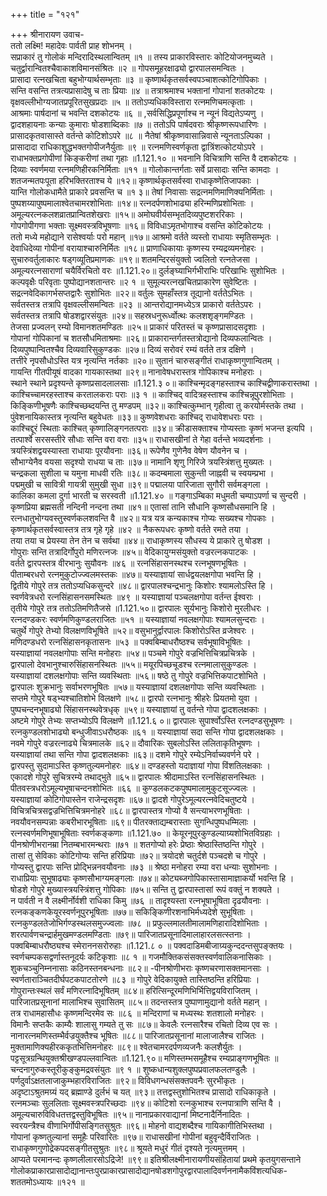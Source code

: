 +++
title = "१२१"

+++
श्रीनारायण उवाच-  
ततो लक्ष्मि! महादेवः पार्वती प्राह शोभनम् ।  
सप्राकारं तु गोलोकं मन्दिरादिस्थलान्वितम् ॥१ ॥
तस्य प्राकारविस्तारः कोटियोजनमुच्यते ।  
चतुर्द्वारान्वितश्चैवाकाशविमानसंश्रितः ॥२ ॥
गोपसमूहरक्षाढ्यो द्वारपालसमन्वितः ।  
प्रासादा रत्नखचिता बहुभोग्यार्थसम्भृताः ॥३ ॥
कृष्णार्थकृतसर्वस्वपञ्चाशत्कोटिगोपिकाः ।  
सन्ति वसन्ति तत्रत्यप्रासादेषु च ताः प्रियाः ॥४ ॥
तत्राश्रमाश्च भक्तानां गोपानां शतकोटयः ।  
वृक्षवल्लीभोग्यजातप्रपूरितसुखप्रदाः ॥५ ॥
ततोऽप्यधिकविस्तारा रत्नमणिचमत्कृताः ।  
आश्रमाः पार्षदानां च भवन्ति दशकोटयः ॥६ ॥
,सर्वसिद्धिप्रपूर्णाश्च न न्यूनं विद्यतेऽप्यणु ।  
द्वादशहायनाः कन्याः कुमाराः षोडशाब्दिकाः ॥७ ॥
ततोऽपि पार्षदवराः श्रीकृष्णरूपधारिणः ।  
प्रासादकृतवासास्ते वर्तन्ते कोटिशोऽपरे ॥८ ॥
नैतेषां श्रीकृष्णवासान्निवासे न्यूनताऽल्पिका ।  
प्रासादादा राधिकाशुद्धभक्तगोपीजनैर्युताः ॥९ ॥
रत्नमणिस्वर्णकृता द्वात्रिंशत्कोटयोऽपरे ।  
राधाभक्तप्रगोपीणां किङ्करीणां तथा गृहाः ॥1.121.१० ॥
भवनानि विचित्राणि सन्ति वै दशकोटयः ।  
दिव्याः स्वर्णमया रत्नमणिहीरकनिर्मिताः ॥११ ॥
गोलोकान्तर्गताः सर्वे प्रासादाः सन्ति कामदाः ।  
शतजन्मतपःपूता हरिभक्तिरताश्च ये ॥१२॥
कृष्णार्थकृतसर्वस्वा राधाकृष्णेतिजापकाः ।  
यान्ति गोलोकधामैते प्राकारे प्रवसन्ति च ॥१ ३॥
तेषां निवासाः सद्रत्नमणिमाणिक्यनिर्मिताः ।  
पुष्पशय्यापुष्पमालाश्वेतचामरशोभिताः ॥१४॥
रत्नदर्पणशोभाढ्या हरिन्मणिप्रशोभिताः ।  
अमूल्यरत्नकलशव्रातप्रान्वितशेखराः ॥१५॥
अमोघवीर्यसम्भृतदिव्यपुष्टशररिकाः ।  
गोपगोपीगणा भक्ताः सूक्ष्मवस्त्रविभूषणाः ॥१६॥
विविधाऽमृतभोगाश्च वसन्ति कोटिकोटयः ।  
ततो मध्ये महोद्याने रासेश्वर्याः परो महान् ॥१७॥
आश्रमो वर्तते व्यस्तो राधायाः स्मृतिसम्भृतः ।  
देवाधिदेव्या गोपीनां वरायाश्चारुनिर्मितः ॥१८॥
प्राणाधिकायाः कृष्णस्य रम्यद्रव्यमनोहरः ।  
सुचारुवर्तुलाकारः षड्गव्यूतिप्रमाणकः ॥१९॥
शतमन्दिरसंयुक्तो ज्वलितो रत्नतेजसा ।  
अमूल्यरत्नसाराणां चयैर्विरचितो वरः ॥1.121.२०॥
दुर्लङ्घ्याभिर्गभीराभिः परिखाभिः सुशोभितः ।  
कल्पवृक्षैः परिवृताः पुष्पोद्यानशतान्तरः ॥२ १ ॥
सुमूल्यरत्नखचितप्राकारेण सुवेष्टितः ।  
सद्रत्नवेदिकागर्भसप्तद्वारैः सुशोभितः ॥२२॥
वर्तुलः सुमहाँस्तत्र तूद्यानो वर्ततेऽभितः ।  
सर्वतस्तत्र तत्रापि वृक्षवल्लीसमन्वितः ॥२३ ॥
आन्तरोद्यानमध्येऽत्र प्राकारो वर्ततेऽपरः ।  
सर्वतस्तत्र तत्रापि षोडशद्वारसंयुतः ॥२४॥
सहस्रधनुरूर्ध्वोत्थः कलशशृङ्गमण्डितः ।  
तेजसा प्रज्वलन् रम्यो विमानशतमण्डितः ॥२५॥
प्राकारं परितस्तं च कृष्णप्रासादसदृशाः ।  
गोपानां गोपिकानां च शतसौधमिताश्रमाः ॥२६॥
प्राकारान्तर्गतस्तत्रोद्यानो दिव्यफलान्वितः ।  
दिव्यपुष्पान्वितश्चैव दिव्यवारिसुकुण्डकः ॥२७॥
दिव्यं सरोवरं रम्यं वर्तते तत्र दक्षिणे ।  
तत्तीरे नृपसौधोऽस्ति यत्र नृत्यन्ति नर्तकाः ॥२०॥
सुतानं चारुसङ्गीतं राधाकृष्णगुणान्वितम् ।  
गायन्ति गीतपीयूषं वादका गायकास्तथा ॥२९॥
नानावेषधरास्तत्र गोपिकाश्च मनोहराः ।  
स्थाने स्थाने प्रदृश्यन्ते कृष्णप्रसादलालसाः ॥1.121.३ ०॥
काश्चिन्मृदङ्गहस्ताश्च काश्चिद्वीणाकरास्तथा ।  
काश्चिच्चामरहस्ताश्च करतालकराः पराः ॥३ १ ॥
काश्चिद् वादित्रहस्ताश्च काश्चिन्नूपुरशोभिताः ।  
किङ्किणीभूषणैः काश्चिच्छब्दयन्ति तु मण्डपम् ॥३२॥
काश्चित्कुम्भान् गृहीत्वा तु करयोर्मस्तके तथा ।  
पुंवेशनायिकास्तत्र नृत्यन्ति बहुवेधतः ॥३३॥
कुष्णवेशधराः काश्चिद् राधावेशधराः पराः ।  
काश्चिद्दूरं स्थिताः काश्चित् कृष्णालिङ्गनतत्पराः ॥३४॥
क्रीडासक्ताश्च गोप्यस्ताः कृष्णं भजन्त इत्यपि ।  
तत्पार्श्वे सरसस्तीरे सौधाः सन्ति वरा वराः ॥३५॥
राधासखीनां ते गेहा वर्तन्ते भव्यदर्शनाः ।  
त्रयस्त्रिंशद्वयस्यास्ता राधायाः पूरयौवनाः ॥३६॥
रूपेणैव गुणेनैव वेषेण यौवनेन च ।  
सौभाग्येनैव वयसा सदृश्यो राधया च ताः ॥३७॥
नामानि शृणु गिरिजे त्रयस्त्रिंशत्तु मुख्यतः ।  
चन्द्रकला सुशीला च यमुना माधवी रतिः ॥३८॥
कदम्बमाला सुकुन्ती जाह्नवी च स्वयम्प्रभा ।  
पद्ममुखी च सावित्री गायत्री सुमुखी सुधा ॥३९॥
पद्मालया पारिजाता सुगौरी सर्वमङ्गला ।  
कालिका कमला दुर्गा भारती च सरस्वती ॥1.121.४० ॥
गङ्गाऽम्बिका मधुमती चम्पाऽपर्णा च सुन्दरी ।  
कृष्णप्रिया ब्रह्मसती नन्दिनी नन्दना तथा ॥४१॥
एतासां तानि सौधानि कृष्णसौधसमानि हि ।  
रत्नधातुभोग्यवस्तुस्वर्णकलशवन्ति वै ॥४२॥
यत्र यत्र कन्यकाश्च गोप्यः सख्यश्च गोपकाः ।  
कृष्णार्थकृतसर्वस्वास्तत्र तत्र गृहे गृहे ॥४२ ॥
नैकरूपधरः कृष्णो वर्तते रमते तया ।  
तया तया च प्रेयस्या तेन तेन च सर्वथा ॥४४॥
राधाकृष्णस्य सौधस्य ये प्राकारे तु षोडश ।  
गोपुराः सन्ति तत्रादिर्गोपुरो मणिरत्नजः ॥४५॥
वेदिकायुग्मसंयुक्तो वज्ररत्नकपाटकः ।  
वर्तते द्वारपस्तत्र वीरभानुः सुयौवनः ॥४६ ॥
रत्नसिंहासनस्थश्च रत्नभूषणभूषितः ।  
पीताम्बरधरो रत्नमुकुटोज्ज्वलमस्तकः ॥४७॥
यस्याज्ञायां सार्धद्वयलक्षगोपा भवन्ति हि ।  
द्वितीये गोपुरे तत्र ततोऽप्यधिकसुन्दरे ॥४८॥
द्वारपालश्चन्द्रभानुः किशोरः श्यामलोऽस्ति हि ।  
स्वर्णवेत्रधरो रत्नसिंहासनसमस्थितः ॥४९ ॥
यस्याज्ञायां पञ्चलक्षगोपा वर्तन्त ईश्वराः ।  
तृतीये गोपुरे तत्र ततोऽतिमणितैजसे ॥1.121.५०॥
द्वारपालः सूर्यभानुः किशोरो मुरलीधरः ।  
रत्नदण्डकरः स्वर्णमणिकुण्डलराजितः ॥५१ ॥
यस्याज्ञायां नवलक्षगोपाः श्यामलसुन्दराः ।  
चतुर्थे गोपुरे तेभ्यो विलक्षणविभूषिते ॥५२॥
वसुभानुर्द्वारपालः किशोरोऽस्ति व्रजेश्वरः ।  
मणिदण्डधरो रत्नसिंहासनकृतासनः ॥५३ ॥
पक्वबिम्बाधरौष्ठश्च सर्वभूषाविभूषितः ।  
यस्याज्ञायां नवलक्षगोपाः सन्ति मनोहराः ॥५४॥
पञ्चमे गोपुरे वज्रभित्तिचित्रप्रचित्रके ।  
द्वारपालो देवभानुश्चारुसिंहासनस्थितः ॥५५॥
मयूरपिच्छचूडश्च रत्नमालासुकुण्डलः ।  
यस्याज्ञायां दशलक्षगोपाः सन्ति व्यवस्थिताः ॥५६॥
षष्ठे तु गोपुरे वज्रभित्तिकपाटशोभिते ।  
द्वारपालः शुक्रभानुः सर्वाभरणभूषितः ॥५७॥
यस्याज्ञायां दशलक्षगोपाः सन्ति व्यवस्थिताः ।  
सप्तमे गोपुरे षड्भ्यश्चातिशोभे विलक्षणे ॥५८॥
द्वारपो रत्नभानुः श्रीहरेः प्रियतमो युवा ।  
पुष्पचन्दनभूषाढ्यो सिंहासनस्थवेत्रधृक् ॥५९॥
यस्याज्ञायां तु वर्तन्ते गोपा द्वादशलक्षकाः ।  
अष्टमे गोपुरे तेभ्यः सप्तभ्योऽपि विलक्षणे ॥1.121.६ ०॥
द्वारपालः सुपार्श्वोऽस्ति रत्नदण्डसुभूषणः ।  
रत्नकुण्डलशोभाढ्यो बन्धुजीवाऽधरौष्ठकः ॥६१ ॥
यस्याज्ञायां सदा सन्ति गोपा द्वादशलक्षकाः ।  
नवमे गोपुरे वज्ररत्नाढ्ये चित्रमालके ॥६२॥
दौवारिकः सुबलोऽस्ति ललिताकृतिभूषणः ।  
यस्याज्ञायां तथा सन्ति गोपा द्वादशलक्षकाः ॥६३॥
दशमे गोपुरे रम्येऽनिर्वाच्यवर्णने परे ।  
द्वारपस्तु सुदामाऽस्ति कृष्णतुल्यमनोहरः ॥६४॥
दण्डहस्तो यदाज्ञायां गोपा विंशतिलक्षकाः ।  
एकादशे गोपुरे सुचित्ररम्ये तथाद्भुते ॥६५॥
द्वारपालः श्रीदामाऽस्ति रत्नसिंहासनस्थितः ।  
पीतवस्त्रधरोऽमूल्यभूषाचन्दनशोभितः ॥६६ ॥
कुण्डलकटकपुष्पमालामुकुटसूज्ज्वलः ।  
यस्याज्ञायां कोटिगोपास्तेन राजेन्द्रसदृशः ॥६७॥
द्वादशे गोपुरेऽमूल्यरत्नवेदिचतुष्टये ।  
विचित्रचित्रसद्वज्रभित्तिचित्रमनोहरे ॥६८॥
द्वारपास्तत्र गोप्यो वै सन्त्याभरणभूषिताः ।  
नवयौवनसम्पन्नाः कबरीभारभूषिताः ॥६९॥
पीतरक्ताद्यम्बरास्ताः सुगन्धिपुष्पधम्मिलाः ।  
रत्नस्वर्णमणिभूषाभूषिताः स्वर्णकङ्कणाः ॥1.121.७० ॥
केयूरनूपुरकुण्डल्याग्र्यशोभितविग्रहाः ।  
पीनश्रोणीभरानम्रा नितम्बभारमन्थराः ॥७१ ॥
शतगोप्यो हरेः प्रेष्ठाः श्रेष्ठास्तिष्ठन्ति गोपुरे ।  
तासां तु सेविकाः कोटिगोप्यः सन्ति हरिप्रियाः ॥७२॥
त्रयोदशे चतुर्दशे पञ्चदशे च गोपुरे ।  
गोप्यस्तु द्वारपाः सन्ति प्रोद्भिन्ननवयौवनाः ॥७३ ॥
श्रेष्ठा मनोहरा रम्या वरा धन्याः सुशोभनाः ।  
राधाप्रियाः सुभूषाढ्याः कृष्णसौभाग्यमङ्गलाः ॥७४॥
कोट्यब्जगोपिकास्तासामाज्ञाकर्यो भवन्ति हि ।  
षोडशे गोपुरे मुख्यास्त्रयस्त्रिंशत्तु गोपिकाः ॥७५॥
सन्ति तु द्वारपास्तासां रूपं वक्तुं न शक्यते ।  
न पार्वती न वै लक्ष्मीर्नोर्वशी राधिका किमु ॥७६ ॥
तादृश्यस्ता रत्नभूषाभूषिता दृढयौवनाः ।  
रत्नकङ्कणकेयूरस्वर्णनूपुरभूषिताः ॥७७॥
सकिङ्किणीरशनाभिर्मध्यदेशे सुभूषिताः ।  
रत्नकुण्डलतेजोभिर्गण्डस्थलसमुज्ज्वलाः ॥७८ ॥
प्रफुल्लमालतीमालामणिहारादिशोभिताः ।  
शरत्पार्वणचन्द्रार्हमुखमण्डलमण्डिताः ॥७९॥
पारिजातप्रसूनादिमालाहारलसत्स्तनाः ।  
पक्वबिम्बाधरौष्ठ्यश्च स्मेराननसरोरुहाः ॥1.121.८ ० ॥
पक्वदाडिमबीजाग्र्यकुन्ददन्तसुपङ्क्तयः ।  
स्वर्णचम्पकसद्वर्णास्तनूदर्यः कटिकृशाः ॥८ १ ॥
गजमौक्तिकसंसक्तस्वर्णवालिकनासिकाः ।  
शुकचञ्चुनिम्ननासाः कठिनस्तनबन्धनाः ॥८२॥
-पीनश्रोणीभराः कृष्णचरणासक्तमानसाः ।  
स्वर्णताराञ्चितदीर्घपटकपाटतोरणे ॥८३ ॥
गोपुरे वेदिकायुक्ते तास्तिष्ठन्ति हरिप्रियाः ।  
गोपुरान्तःस्थलं सर्वं मणिरत्नादिभूषितम् ॥८४॥
हरित्सिन्दूरमणिभिर्भित्तिद्वयविराजितम् ।  
पारिजातप्रसूनानां मालाभिश्च सुवासितम् ॥८५॥
तदन्तस्तत्र पुष्पाणामुद्यानो वर्तते महान् ।  
तत्र राधामहासौधः कृष्णमन्दिरमेव सः ॥८६ ॥
मन्दिराणां च मध्यस्थः शतशालो मनोहरः ।  
विमानैः सप्तकैः काम्यैः शालासु गम्यते तु सः ॥८७॥
केवलैः रत्नसारैश्च रचितो दिव्य एव सः ।  
नानारत्नमणिस्तम्भैर्वज्रयुक्तैश्च भूषितः ॥८८॥
पारिजातप्रसूनानां मालाजालैश्च राजितः ।  
मुक्तामाणिक्यहीरककृतभित्तिमनोहरः ॥८९॥
श्वेतचामरदर्पणव्यजनैः कलशैर्युतः ।  
पट्टसूत्रग्रन्थियुक्तश्रीखण्डपल्लवान्वितः ॥1.121.९०॥
मणिस्तम्भसमूहैश्च रम्यप्राङ्गणभूषितः ॥
चन्दनागुरुकस्तूरीकुङ्कुमद्रवसंयुतः ॥९ १ ॥
शुष्कधान्यशुक्लपुष्पप्रवालफलतण्डुलैः ।  
पर्णदुर्वाऽक्षतलाजाकुम्भहारविराजितः ॥९२॥
विविधगन्धसंसक्तपवनैः सुरभीकृतः ।  
अदृष्टाऽश्रुतमग्र्यं यद् ब्रह्माण्डे दुर्लभं च यत् ॥९३॥
तत्तद्वस्तुशोभितश्च प्रासादो राधिकाकृते ।  
रत्नमञ्चाः सुललिताः सूक्ष्मवस्त्रपरिच्छदाः ॥९४॥
कोटिशो रत्नकुभाश्च रत्नपात्राणि सन्ति वै ।  
अमूल्यचारुविविधतत्तद्वस्तुविभूषितः ॥९५॥
नानाप्रकारवाद्यानां मिष्टनादैर्निनादितः ।  
स्वरयन्त्रैश्च वीणाभिर्गोपीसङ्गितसुश्रुतः ॥९६॥
मोहनो वाद्यशब्दैश्च गायिकागीतिभिस्तथा ।  
गोपानां कृष्णतुल्यानां समूहैः परिवारितः ॥९७॥
राधासखीनां गोपीनां बहुवृन्दैर्विराजितः ।  
राधाकृष्णगुणोद्रेकपदसङ्गीतसुश्रुतः ॥९८॥
श्रूयते मधुरं गीतं दृश्यते नृत्यमुत्तमम् ।  
आप्यते परमानन्दः कृष्णलीलारसोऽद्रिजे! ॥९९॥
इतिश्रीलक्ष्मीनारायणीयसंहितायां प्रथमे कृतयुगसन्ताने गोलोकप्राकारप्रासादोद्यानान्तःपुरप्राकारप्रासादोद्यानषोडशगोपुरद्वारपालादिवर्णननामैकविंशत्यधिक-  
शततमोऽध्यायः ॥१२१ ॥
    
